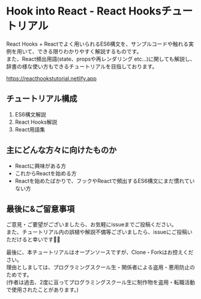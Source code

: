# Hook into React - React Hooksチュートリアル

React Hooks + Reactでよく用いられるES6構文を、サンプルコードや触れる実例を用いて、できる限りわかりやすく解説するものです。  
また、React頻出用語(state、propsや再レンダリング etc...)に関しても解説し、辞書の様な使い方もできるチュートリアルを目指しております。

https://reacthookstutorial.netlify.app

## チュートリアル構成

1. ES6構文解説
1. React Hooks解説
1. React用語集

## 主にどんな方々に向けたものか

- Reactに興味がある方
- これからReactを始める方
- Reactを始めたばかりで、フックやReactで頻出するES6構文にまだ慣れていない方

## 最後に&ご留意事項
ご意見・ご要望がございましたら、お気軽にissueまでご投稿ください。  
また、チュートリアル内の誤植や解説不備等ございましたら、issueにご投稿いただけると幸いです🙇‍♂️  

最後に、本チュートリアルはオープンソースですが、Clone・Forkはお控えください。  
理由としましては、プログラミングスクール生・関係者による盗用・悪用防止のためです。  
(作者は過去、2度に亘ってプログラミングスクール生に制作物を盗用・転職活動で使用されたことがあります。)

